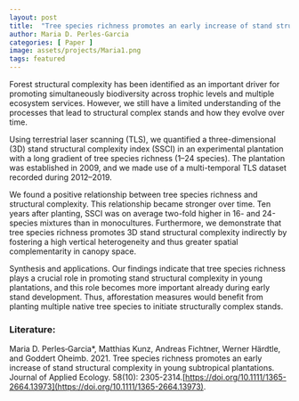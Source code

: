 ```yaml
---
layout: post
title:  "Tree species richness promotes an early increase of stand structural complexity in young subtropical plantations"
author: Maria D. Perles-Garcia
categories: [ Paper ]
image: assets/projects/Maria1.png
tags: featured
---
```


Forest structural complexity has been identified as an important driver for promoting simultaneously biodiversity across trophic levels and multiple ecosystem services. However, we still have a limited understanding of the processes that lead to structural complex stands and how they evolve over time.

Using terrestrial laser scanning (TLS), we quantified a three-dimensional (3D) stand structural complexity index (SSCI) in an experimental plantation with a long gradient of tree species richness (1–24 species). The plantation was established in 2009, and we made use of a multi-temporal TLS dataset recorded during 2012–2019.

We found a positive relationship between tree species richness and structural complexity. This relationship became stronger over time. Ten years after planting, SSCI was on average two-fold higher in 16- and 24-species mixtures than in monocultures. Furthermore, we demonstrate that tree species richness promotes 3D stand structural complexity indirectly by fostering a high vertical heterogeneity and thus greater spatial complementarity in canopy space.

Synthesis and applications. Our findings indicate that tree species richness plays a crucial role in promoting stand structural complexity in young plantations, and this role becomes more important already during early stand development. Thus, afforestation measures would benefit from planting multiple native tree species to initiate structurally complex stands.

### Literature:
Maria D. Perles‐Garcia*, Matthias Kunz, Andreas Fichtner, Werner Härdtle, and Goddert Oheimb. 2021. Tree species richness promotes an early increase of stand structural complexity in young subtropical plantations. Journal of Applied Ecology. 58(10): 2305-2314.[https://doi.org/10.1111/1365-2664.13973](https://doi.org/10.1111/1365-2664.13973).
